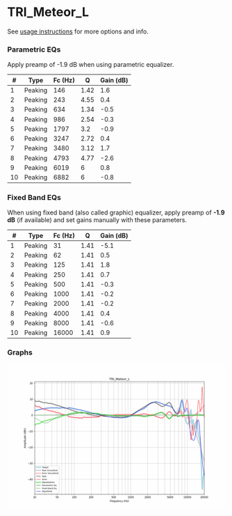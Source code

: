 # TRI_Meteor_L
See [usage instructions](https://github.com/jaakkopasanen/AutoEq#usage) for more options and info.

### Parametric EQs
Apply preamp of -1.9 dB when using parametric equalizer.

|   # | Type    |   Fc (Hz) |    Q |   Gain (dB) |
|-----|---------|-----------|------|-------------|
|   1 | Peaking |       146 | 1.42 |         1.6 |
|   2 | Peaking |       243 | 4.55 |         0.4 |
|   3 | Peaking |       634 | 1.34 |        -0.5 |
|   4 | Peaking |       986 | 2.54 |        -0.3 |
|   5 | Peaking |      1797 | 3.2  |        -0.9 |
|   6 | Peaking |      3247 | 2.72 |         0.4 |
|   7 | Peaking |      3480 | 3.12 |         1.7 |
|   8 | Peaking |      4793 | 4.77 |        -2.6 |
|   9 | Peaking |      6019 | 6    |         0.8 |
|  10 | Peaking |      6882 | 6    |        -0.8 |

### Fixed Band EQs
When using fixed band (also called graphic) equalizer, apply preamp of **-1.9 dB** (if available) and set gains manually with these parameters.

|   # | Type    |   Fc (Hz) |    Q |   Gain (dB) |
|-----|---------|-----------|------|-------------|
|   1 | Peaking |        31 | 1.41 |        -5.1 |
|   2 | Peaking |        62 | 1.41 |         0.5 |
|   3 | Peaking |       125 | 1.41 |         1.8 |
|   4 | Peaking |       250 | 1.41 |         0.7 |
|   5 | Peaking |       500 | 1.41 |        -0.3 |
|   6 | Peaking |      1000 | 1.41 |        -0.2 |
|   7 | Peaking |      2000 | 1.41 |        -0.2 |
|   8 | Peaking |      4000 | 1.41 |         0.4 |
|   9 | Peaking |      8000 | 1.41 |        -0.6 |
|  10 | Peaking |     16000 | 1.41 |         0.9 |

### Graphs
![](./TRI_Meteor_L.png)
